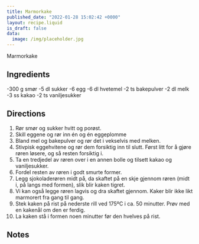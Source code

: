 ```yaml
---
title: Marmorkake
published_date: "2022-01-28 15:02:42 +0000"
layout: recipe.liquid
is_draft: false
data:
  image: /img/placeholder.jpg
---
```

Marmorkake

## Ingredients

-300 g smør
-5 dl sukker
-6 egg
-6 dl hvetemel
-2 ts bakepulver
-2 dl melk
-3 ss kakao
-2 ts vaniljesukker

## Directions

1. Rør smør og sukker hvitt og porøst.
2. Skill eggene og rør inn én og én eggeplomme
3. Bland mel og bakepulver og rør det i vekselvis med melken.
4. Stivpisk eggehvitene og rør dem forsiktig inn til slutt. Først litt for å gjøre røren løsere, og så resten forsiktig i.
5. Ta en tredjedel av røren over i en annen bolle og tilsett kakao og vaniljesukker.
6. Fordel resten av røren i godt smurte former.
7. Legg sjokoladerøren midt på, da skaftet på en skje gjennom røren (midt i, på langs med formen), slik blir kaken tigret.
8. Vi kan også legge røren lagvis og dra skaftet gjennom. Kaker blir ikke likt marmorert fra gang til gang.
9. Stek kaken på rist på nederste rill ved 175ºC i ca. 50 minutter. Prøv med en kakenål om den er ferdig.
10. La kaken stå i formen noen minutter før den hvelves på rist.


## Notes

